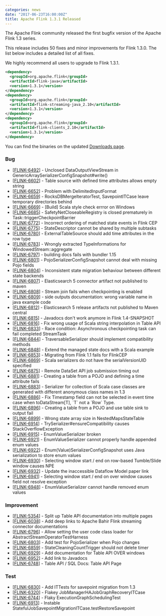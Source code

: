 ```yaml
---
categories: news
date: "2017-06-23T16:00:00Z"
title: Apache Flink 1.3.1 Released
---
```


The Apache Flink community released the first bugfix version of the Apache Flink 1.3 series.

This release includes 50 fixes and minor improvements for Flink 1.3.0. The list below includes a detailed list of all fixes.

We highly recommend all users to upgrade to Flink 1.3.1.




```xml
<dependency>
  <groupId>org.apache.flink</groupId>
  <artifactId>flink-java</artifactId>
  <version>1.3.1</version>
</dependency>
<dependency>
  <groupId>org.apache.flink</groupId>
  <artifactId>flink-streaming-java_2.10</artifactId>
  <version>1.3.1</version>
</dependency>
<dependency>
  <groupId>org.apache.flink</groupId>
  <artifactId>flink-clients_2.10</artifactId>
  <version>1.3.1</version>
</dependency>
```

You can find the binaries on the updated [Downloads page](http://flink.apache.org/downloads.html).


                            
<h3>        Bug
</h3>
<ul>
<li>[<a href='https://issues.apache.org/jira/browse/FLINK-6492'>FLINK-6492</a>] -         Unclosed DataOutputViewStream in GenericArraySerializerConfigSnapshot#write()
</li>
<li>[<a href='https://issues.apache.org/jira/browse/FLINK-6602'>FLINK-6602</a>] -         Table source with defined time attributes allows empty string
</li>
<li>[<a href='https://issues.apache.org/jira/browse/FLINK-6652'>FLINK-6652</a>] -         Problem with DelimitedInputFormat
</li>
<li>[<a href='https://issues.apache.org/jira/browse/FLINK-6659'>FLINK-6659</a>] -         RocksDBMergeIteratorTest, SavepointITCase leave temporary directories behind
</li>
<li>[<a href='https://issues.apache.org/jira/browse/FLINK-6669'>FLINK-6669</a>] -         [Build] Scala style check errror on Windows
</li>
<li>[<a href='https://issues.apache.org/jira/browse/FLINK-6685'>FLINK-6685</a>] -         SafetyNetCloseableRegistry is closed prematurely in Task::triggerCheckpointBarrier
</li>
<li>[<a href='https://issues.apache.org/jira/browse/FLINK-6772'>FLINK-6772</a>] -         Incorrect ordering of matched state events in Flink CEP
</li>
<li>[<a href='https://issues.apache.org/jira/browse/FLINK-6775'>FLINK-6775</a>] -         StateDescriptor cannot be shared by multiple subtasks
</li>
<li>[<a href='https://issues.apache.org/jira/browse/FLINK-6780'>FLINK-6780</a>] -         ExternalTableSource should add time attributes in the row type
</li>
<li>[<a href='https://issues.apache.org/jira/browse/FLINK-6783'>FLINK-6783</a>] -         Wrongly extracted TypeInformations for WindowedStream::aggregate
</li>
<li>[<a href='https://issues.apache.org/jira/browse/FLINK-6797'>FLINK-6797</a>] -         building docs fails with bundler 1.15
</li>
<li>[<a href='https://issues.apache.org/jira/browse/FLINK-6801'>FLINK-6801</a>] -         PojoSerializerConfigSnapshot cannot deal with missing Pojo fields
</li>
<li>[<a href='https://issues.apache.org/jira/browse/FLINK-6804'>FLINK-6804</a>] -         Inconsistent state migration behaviour between different state backends
</li>
<li>[<a href='https://issues.apache.org/jira/browse/FLINK-6807'>FLINK-6807</a>] -         Elasticsearch 5 connector artifact not published to maven 
</li>
<li>[<a href='https://issues.apache.org/jira/browse/FLINK-6808'>FLINK-6808</a>] -         Stream join fails when checkpointing is enabled
</li>
<li>[<a href='https://issues.apache.org/jira/browse/FLINK-6809'>FLINK-6809</a>] -         side outputs documentation: wrong variable name in java example code
</li>
<li>[<a href='https://issues.apache.org/jira/browse/FLINK-6812'>FLINK-6812</a>] -         Elasticsearch 5 release artifacts not published to Maven central
</li>
<li>[<a href='https://issues.apache.org/jira/browse/FLINK-6815'>FLINK-6815</a>] -         Javadocs don&#39;t work anymore in Flink 1.4-SNAPSHOT
</li>
<li>[<a href='https://issues.apache.org/jira/browse/FLINK-6816'>FLINK-6816</a>] -         Fix wrong usage of Scala string interpolation in Table API
</li>
<li>[<a href='https://issues.apache.org/jira/browse/FLINK-6833'>FLINK-6833</a>] -         Race condition: Asynchronous checkpointing task can fail completed StreamTask
</li>
<li>[<a href='https://issues.apache.org/jira/browse/FLINK-6844'>FLINK-6844</a>] -         TraversableSerializer should implement compatibility methods
</li>
<li>[<a href='https://issues.apache.org/jira/browse/FLINK-6848'>FLINK-6848</a>] -         Extend the managed state docs with a Scala example
</li>
<li>[<a href='https://issues.apache.org/jira/browse/FLINK-6853'>FLINK-6853</a>] -         Migrating from Flink 1.1 fails for FlinkCEP
</li>
<li>[<a href='https://issues.apache.org/jira/browse/FLINK-6869'>FLINK-6869</a>] -         Scala serializers do not have the serialVersionUID specified
</li>
<li>[<a href='https://issues.apache.org/jira/browse/FLINK-6875'>FLINK-6875</a>] -         Remote DataSet API job submission timing out
</li>
<li>[<a href='https://issues.apache.org/jira/browse/FLINK-6881'>FLINK-6881</a>] -         Creating a table from a POJO and defining a time attribute fails
</li>
<li>[<a href='https://issues.apache.org/jira/browse/FLINK-6883'>FLINK-6883</a>] -         Serializer for collection of Scala case classes are generated with different anonymous class names in 1.3
</li>
<li>[<a href='https://issues.apache.org/jira/browse/FLINK-6886'>FLINK-6886</a>] -         Fix Timestamp field can not be selected in event time case when  toDataStream[T], `T` not a `Row` Type.
</li>
<li>[<a href='https://issues.apache.org/jira/browse/FLINK-6896'>FLINK-6896</a>] -         Creating a table from a POJO and use table sink to output fail
</li>
<li>[<a href='https://issues.apache.org/jira/browse/FLINK-6899'>FLINK-6899</a>] -         Wrong state array size in NestedMapsStateTable
</li>
<li>[<a href='https://issues.apache.org/jira/browse/FLINK-6914'>FLINK-6914</a>] -         TrySerializer#ensureCompatibility causes StackOverflowException
</li>
<li>[<a href='https://issues.apache.org/jira/browse/FLINK-6915'>FLINK-6915</a>] -         EnumValueSerializer broken
</li>
<li>[<a href='https://issues.apache.org/jira/browse/FLINK-6921'>FLINK-6921</a>] -         EnumValueSerializer cannot properly handle appended enum values
</li>
<li>[<a href='https://issues.apache.org/jira/browse/FLINK-6922'>FLINK-6922</a>] -         Enum(Value)SerializerConfigSnapshot uses Java serialization to store enum values
</li>
<li>[<a href='https://issues.apache.org/jira/browse/FLINK-6930'>FLINK-6930</a>] -         Selecting window start / end on row-based Tumble/Slide window causes NPE
</li>
<li>[<a href='https://issues.apache.org/jira/browse/FLINK-6932'>FLINK-6932</a>] -         Update the inaccessible Dataflow Model paper link
</li>
<li>[<a href='https://issues.apache.org/jira/browse/FLINK-6941'>FLINK-6941</a>] -         Selecting window start / end on over window causes field not resolve exception
</li>
<li>[<a href='https://issues.apache.org/jira/browse/FLINK-6948'>FLINK-6948</a>] -         EnumValueSerializer cannot handle removed enum values
</li>
</ul>
                        
<h3>        Improvement
</h3>
<ul>
<li>[<a href='https://issues.apache.org/jira/browse/FLINK-5354'>FLINK-5354</a>] -         Split up Table API documentation into multiple pages 
</li>
<li>[<a href='https://issues.apache.org/jira/browse/FLINK-6038'>FLINK-6038</a>] -         Add deep links to Apache Bahir Flink streaming connector documentations
</li>
<li>[<a href='https://issues.apache.org/jira/browse/FLINK-6796'>FLINK-6796</a>] -         Allow setting the user code class loader for AbstractStreamOperatorTestHarness
</li>
<li>[<a href='https://issues.apache.org/jira/browse/FLINK-6803'>FLINK-6803</a>] -         Add test for PojoSerializer when Pojo changes
</li>
<li>[<a href='https://issues.apache.org/jira/browse/FLINK-6859'>FLINK-6859</a>] -         StateCleaningCountTrigger should not delete timer
</li>
<li>[<a href='https://issues.apache.org/jira/browse/FLINK-6929'>FLINK-6929</a>] -         Add documentation for Table API OVER windows
</li>
<li>[<a href='https://issues.apache.org/jira/browse/FLINK-6952'>FLINK-6952</a>] -         Add link to Javadocs
</li>
<li>[<a href='https://issues.apache.org/jira/browse/FLINK-6748'>FLINK-6748</a>] -         Table API / SQL Docs: Table API Page
</li>
</ul>
                                                                                        
<h3>        Test
</h3>
<ul>
<li>[<a href='https://issues.apache.org/jira/browse/FLINK-6830'>FLINK-6830</a>] -         Add ITTests for savepoint migration from 1.3
</li>
<li>[<a href='https://issues.apache.org/jira/browse/FLINK-6320'>FLINK-6320</a>] -         Flakey JobManagerHAJobGraphRecoveryITCase
</li>
<li>[<a href='https://issues.apache.org/jira/browse/FLINK-6744'>FLINK-6744</a>] -         Flaky ExecutionGraphSchedulingTest
</li>
<li>[<a href='https://issues.apache.org/jira/browse/FLINK-6913'>FLINK-6913</a>] -         Instable StatefulJobSavepointMigrationITCase.testRestoreSavepoint
</li>
</ul>
        